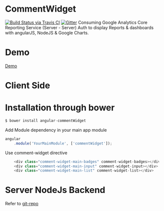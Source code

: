 # CommentWidget

[![Build Status via Travis CI](https://travis-ci.org/mo3taz-abdallh/angular-gAnalytics.svg?branch=server)](https://travis-ci.org/mo3taz-abdallh/angular-gAnalytics)
[![Gitter](https://img.shields.io/gitter/room/nwjs/nw.js.svg?maxAge=2592000)](https://gitter.im/mo3taz-abdallh/angular-commentWidget)
Consuming Google Analytics Core Reporting Service (Server - Server) Auth to display Reports &amp; dashboards with angularJS, NodeJS &amp; Google Charts.

# Demo
[Demo](http://mo3taz-abdallh.github.io/angular-commentWidget/)

# Client Side

# Installation through bower

```javascript
$ bower install angular-commentWidget
```
Add Module dependency in your main app module

```javascript
angular
    .module('YourMainModule', ['commentWidget']);
```

Use comment-widget directive

```javascript
    <div class="comment-widget-main-badges" comment-widget-badges></div>
    <div class="comment-widget-main-input" comment-widget-input></div>
    <div class="comment-widget-main-list" comment-widget-list></div>
```

# Server NodeJs Backend

Refer to [git-repo](https://github.com/mo3taz-abdallh/angular-commentWidget-server)
